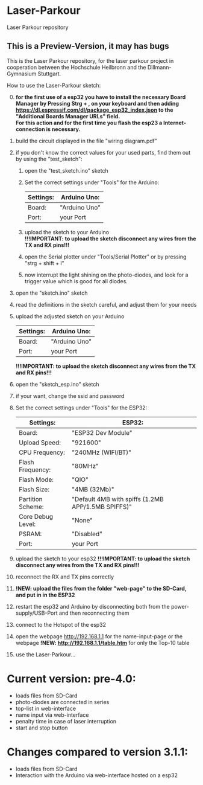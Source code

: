 # Laser-Parkour
Laser Parkour repository

## This is a Preview-Version, it may has bugs

This is the Laser Parkour repository, for the laser parkour project in cooperation between the Hochschule Heilbronn and the Dillmann-Gymnasium Stuttgart.

How to use the Laser-Parkour sketch:

0. **for the first use of a esp32 you have to install the necessary Board Manager by Pressing Strg + , on your keyboard and then adding https://dl.espressif.com/dl/package_esp32_index.json to the "Additional Boards Manager URLs" field.  
For this action and for the first time you flash the esp23 a Internet-connection is necessary.**
1. build the circuit displayed in the file "wiring diagram.pdf"
2. if you don't know the correct values for your used parts, find them out by using the "test_sketch":
	1. open the "test_sketch.ino" sketch
	2. Set the correct settings under "Tools" for the Arduino:

		| Settings: | Arduino Uno:  |
		|-----------|---------------|
		| Board:    | "Arduino Uno" |
		| Port:     | your Port     |

	3. upload the sketch to your Arduino  
		**!!!IMPORTANT: to upload the sketch disconnect any wires from the TX and RX pins!!!**
	4. open the Serial plotter under "Tools/Serial Plotter" or by pressing "strg + shift + l"
	5. now interrupt the light shining on the photo-diodes, and look for a trigger value which is good for all diodes.
3. open the "sketch.ino" sketch
4. read the definitions in the sketch careful, and adjust them for your needs
5. upload the adjusted sketch on your Arduino

	| Settings: | Arduino Uno:  |
	|-----------|---------------|
	| Board:    | "Arduino Uno" |
	| Port:     | your Port     |

	**!!!IMPORTANT: to upload the sketch disconnect any wires from the TX and RX pins!!!**
6. open the "sketch_esp.ino" sketch
7. if your want, change the ssid and password
8. Set the correct settings under "Tools" for the ESP32:
	
	| Settings:         | ESP32:                                             |
	|-------------------|----------------------------------------------------|
	| Board:            | "ESP32 Dev Module"                                 |
	| Upload Speed:     | "921600"                                           |
	| CPU Frequency:    | "240MHz (WIFI/BT)"                                 |
	| Flash Frequency:  | "80MHz"                                            |
	| Flash Mode:       | "QIO"                                              |
	| Flash Size:       | "4MB (32Mb)"                                       |
	| Partition Scheme: | "Default 4MB with spiffs (1.2MB APP/1.5MB SPIFFS)" |
	| Core Debug Level: | "None"                                             |
	| PSRAM:            | "Disabled"                                         |
	| Port:             | your Port                                          |

9. upload the sketch to your esp32
	**!!!IMPORTANT: to upload the sketch disconnect any wires from the TX and RX pins!!!**
10. reconnect the RX and TX pins correctly
11. **!NEW: upload the files from the folder "web-page" to the SD-Card, and put in in the ESP32**
12. restart the esp32 and Arduino by disconnecting both from the power-supply/USB-Port and then reconnecting them
13. connect to the Hotspot of the esp32
14. open the webpage http://192.168.1.1 for the name-input-page or the webpage **!NEW: http://192.168.1.1/table.htm** for only the Top-10 table
15. use the Laser-Parkour...

# Current version: pre-4.0:
- loads files from SD-Card
- photo-diodes are connected in series
- top-list in web-interface
- name input via web-interface
- penalty time in case of laser interruption
- start and stop button

# Changes compared to version 3.1.1:
- loads files from SD-Card
- Interaction with the Arduino via web-interface hosted on a esp32


